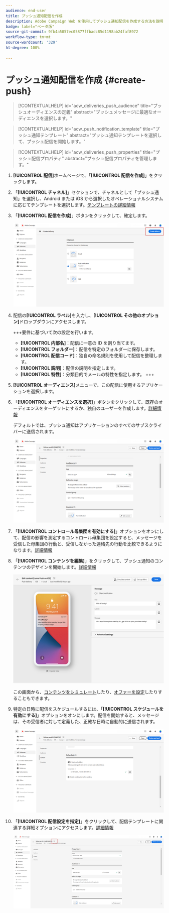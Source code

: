 ```yaml
---
audience: end-user
title: プッシュ通知配信を作成
description: Adobe Campaign Web を使用してプッシュ通知配信を作成する方法を説明します
badge: label="ベータ版"
source-git-commit: 9fb4a5057ec05877ffbadc85d1198ab24faf8972
workflow-type: tm+mt
source-wordcount: '329'
ht-degree: 100%

---
```


# プッシュ通知配信を作成 {#create-push}

>[!CONTEXTUALHELP]
>id="acw_deliveries_push_audience"
>title="プッシュオーディエンスの定義"
>abstract="プッシュメッセージに最適なオーディエンスを選択します。"

>[!CONTEXTUALHELP]
>id="acw_push_notification_template"
>title="プッシュ通知テンプレート"
>abstract="プッシュ通知テンプレートを選択して、プッシュ配信を開始します。"

>[!CONTEXTUALHELP]
>id="acw_deliveries_push_properties"
>title="プッシュ配信プロパティ"
>abstract="プッシュ配信プロパティを管理します。"

1. **[!UICONTROL 配信]**&#x200B;ホームページで、「**[!UICONTROL 配信を作成]**」をクリックします。

1. 「**[!UICONTROL チャネル]**」セクションで、チャネルとして「プッシュ通知」を選択し、Android または iOS から選択したオペレーショナルシステムに応じてテンプレートを選択します。[テンプレートの詳細情報](../msg/delivery-template.md)

1. 「**[!UICONTROL 配信を作成]**」ボタンをクリックして、確定します。

   ![](assets/push_create_1.png)

1. 配信の&#x200B;**[!UICONTROL ラベル]**&#x200B;を入力し、**[!UICONTROL その他のオプション]**&#x200B;ドロップダウンにアクセスします。

   +++要件に基づいて次の設定を行います。
   * **[!UICONTROL 内部名]**：配信に一意の ID を割り当てます。
   * **[!UICONTROL フォルダー]**：配信を特定のフォルダーに保存します。
   * **[!UICONTROL 配信コード]**：独自の命名規則を使用して配信を整理します。
   * **[!UICONTROL 説明]**：配信の説明を指定します。
   * **[!UICONTROL 特性]**：分類目的でメールの特性を指定します。
+++

1. **[!UICONTROL オーディエンス]**&#x200B;メニューで、この配信に使用するアプリケーションを選択します。

1. 「**[!UICONTROL オーディエンスを選択]**」ボタンをクリックして、既存のオーディエンスをターゲットにするか、独自のユーザーを作成します。[詳細情報](../audience/about-audiences.md)

   デフォルトでは、プッシュ通知はアプリケーションのすべてのサブスクライバーに送信されます。

   ![](assets/push_create_2.png)

1. 「**[!UICONTROL コントロール母集団を有効にする]**」オプションをオンにして、配信の影響を測定するコントロール母集団を設定すると、メッセージを受信した母集団の行動と、受信しなかった連絡先の行動を比較できるようになります。[詳細情報](../audience/control-group.md)

1. 「**[!UICONTROL コンテンツを編集]**」をクリックして、プッシュ通知のコンテンツのデザインを開始します。[詳細情報](content-push.md)

   ![](assets/push_create_5.png)

   この画面から、[コンテンツをシミュレート](../preview-test/preview-test.md)したり、[オファーを設定](../content/offers.md)したりすることもできます。

1. 特定の日時に配信をスケジュールするには、「**[!UICONTROL スケジュールを有効にする]**」オプションをオンにします。配信を開始すると、メッセージは、その受信者に対して定義した、正確な日時に自動的に送信されます。

   ![](assets/push_create_3.png)

1. 「**[!UICONTROL 配信設定を指定]**」をクリックして、配信テンプレートに関連する詳細オプションにアクセスします。[詳細情報](../advanced-settings/delivery-settings.md)

   ![](assets/push_create_4.png)
